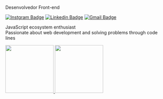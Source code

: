 Desenvolvedor Front-end 



  [![Instgram Badge](https://img.shields.io/badge/-@_.guusta-grey?style=flat-square&labelColor=grey&logo=instagram&logoColor=white&link=https://instagram.com/dieegosf)](https://instagram.com/_.guusta) 
[![Linkedin Badge](https://img.shields.io/badge/-Gustavo%20Alves-grey?style=flat-square&logo=Linkedin&logoColor=white&link=https://www.linkedin.com/in/gusttaalves/)](https://www.linkedin.com/in/gusttaalves/) 
[![Gmail Badge](https://img.shields.io/badge/-gustavo_alves777@outlook.com-grey?style=flat-square&logo=Gmail&logoColor=white&link=mailtogustavo_alves777@outlook.com)](mailto:gustavo_alves777@outlook.com)

JavaScript ecosystem enthusiast<br>
Passionate about web development and solving problems through code lines

  <a href="https://github.com/gustta03">
  <img height="150em" src="https://github-readme-stats.vercel.app/api?username=gustta03&show_icons=true&theme=dracula&include_all_commits=true&count_private=true"/>
  <img height="150em" src="https://github-readme-stats.vercel.app/api/top-langs/?username=gustta03&layout=compact&langs_count=7&theme=dracula"/>

